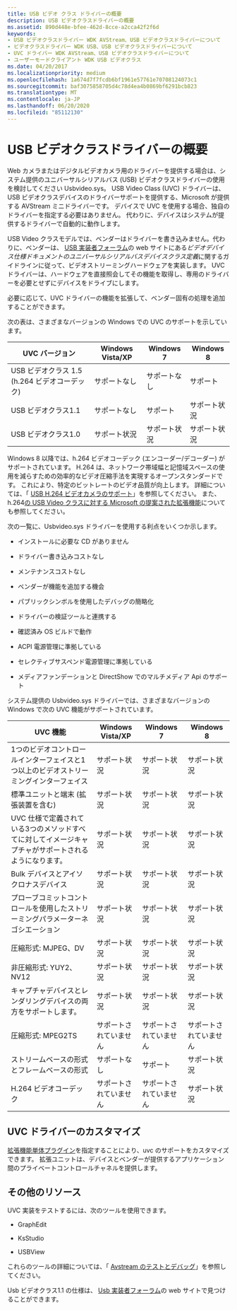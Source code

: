 ```yaml
---
title: USB ビデオ クラス ドライバーの概要
description: USB ビデオクラスドライバーの概要
ms.assetid: 890d448e-bfee-462d-8cce-a2cca42f2f6d
keywords:
- USB ビデオクラスドライバー WDK AVStream、USB ビデオクラスドライバーについて
- ビデオクラスドライバー WDK USB、USB ビデオクラスドライバーについて
- UVC ドライバー WDK AVStream、USB ビデオクラスドライバーについて
- ユーザーモードクライアント WDK USB ビデオクラス
ms.date: 04/20/2017
ms.localizationpriority: medium
ms.openlocfilehash: 1a674d7f7fcdb6bf1961e57761e70708124073c1
ms.sourcegitcommit: baf3075858705d4c78d4ea4b0869bf6291bcb823
ms.translationtype: MT
ms.contentlocale: ja-JP
ms.lasthandoff: 06/20/2020
ms.locfileid: "85112130"
---
```

# <a name="usb-video-class-driver-overview"></a>USB ビデオクラスドライバーの概要

Web カメラまたはデジタルビデオカメラ用のドライバーを提供する場合は、システム提供のユニバーサルシリアルバス (USB) ビデオクラスドライバーの使用を検討してください Usbvideo.sys。 USB Video Class (UVC) ドライバーは、USB ビデオクラスデバイスのドライバーサポートを提供する、Microsoft が提供する AVStream ミニドライバーです。 デバイスで UVC を使用する場合、独自のドライバーを指定する必要はありません。 代わりに、デバイスはシステムが提供するドライバーで自動的に動作します。

USB Video クラスモデルでは、ベンダーはドライバーを書き込みません。代わりに、ベンダーは、 [USB 実装者フォーラム](https://www.usb.org/documents)の web サイトにある*ビデオデバイス仕様ドキュメントのユニバーサルシリアルバスデバイスクラス定義*に関するガイドラインに従って、ビデオストリーミングハードウェアを実装します。 UVC ドライバーは、ハードウェアを直接照会してその機能を取得し、専用のドライバーを必要とせずにデバイスをドライブにします。

必要に応じて、UVC ドライバーの機能を拡張して、ベンダー固有の処理を追加することができます。

次の表は、さまざまなバージョンの Windows での UVC のサポートを示しています。

| UVC バージョン | Windows Vista/XP | Windows 7 | Windows 8 |
|--|--|--|--|
| USB ビデオクラス 1.5 (h.264 ビデオコーデック) | サポートなし | サポートなし | サポート |
| USB ビデオクラス1.1 | サポートなし | サポート | サポート状況 |
| USB ビデオクラス1.0 | サポート状況 | サポート状況 | サポート状況 |

Windows 8 以降では、h.264 ビデオコーデック (エンコーダー/デコーダー) がサポートされています。 H.264 は、ネットワーク帯域幅と記憶域スペースの使用を減らすための効率的なビデオ圧縮手法を実現するオープンスタンダードです。 これにより、特定のビットレートのビデオ品質が向上します。 詳細については、「 [USB H.264 ビデオカメラのサポート](usb-h-264-video-cameras-support.md)」を参照してください。 また、h.264[の USB Video クラスに対する Microsoft の提案された拡張機能](https://docs.microsoft.com/previous-versions/windows/hardware/download/dn550976(v=vs.85))についても参照してください。

次の一覧に、Usbvideo.sys ドライバーを使用する利点をいくつか示します。

- インストールに必要な CD がありません

- ドライバー書き込みコストなし

- メンテナンスコストなし

- ベンダーが機能を追加する機会

- パブリックシンボルを使用したデバッグの簡略化

- ドライバーの検証ツールと連携する

- 確認済み OS ビルドで動作

- ACPI 電源管理に準拠している

- セレクティブサスペンド電源管理に準拠している

- メディアファンデーションと DirectShow でのマルチメディア Api のサポート

システム提供の Usbvideo.sys ドライバーでは、さまざまなバージョンの Windows で次の UVC 機能がサポートされています。

| UVC 機能 | Windows Vista/XP | Windows 7 | Windows 8 |
|--|--|--|--|
| 1つのビデオコントロールインターフェイスと1つ以上のビデオストリーミングインターフェイス | サポート状況 | サポート状況 | サポート状況 |
| 標準ユニットと端末 (拡張装置を含む) | サポート状況 | サポート状況 | サポート状況 |
| UVC 仕様で定義されている3つのメソッドすべてに対してイメージキャプチャがサポートされるようになります。 | サポート状況 | サポート状況 | サポート状況 |
| Bulk デバイスとアイソクロナスデバイス | サポート状況 | サポート状況 | サポート状況 |
| プローブコミットコントロールを使用したストリーミングパラメーターネゴシエーション | サポート状況 | サポート状況 | サポート状況 |
| 圧縮形式: MJPEG、DV | サポート状況 | サポート状況 | サポート状況 |
| 非圧縮形式: YUY2、NV12 | サポート状況 | サポート状況 | サポート状況 |
| キャプチャデバイスとレンダリングデバイスの両方をサポートします。 | サポート状況 | サポート状況 | サポート状況 |
| 圧縮形式: MPEG2TS | サポートされていません | サポートされていません | サポートされていません |
| ストリームベースの形式とフレームベースの形式 | サポートなし | サポート | サポート状況 |
| H.264 ビデオコーデック | サポートされていません | サポートされていません | サポート状況 |

## <a name="customizing-the-uvc-driver"></a>UVC ドライバーのカスタマイズ

[拡張機能単体プラグイン](introduction-to-usb-video-class-extension-units.md)を指定することにより、uvc のサポートをカスタマイズできます。 拡張ユニットは、デバイスとベンダーが提供するアプリケーション間のプライベートコントロールチャネルを提供します。

## <a name="additional-resources"></a>その他のリソース

UVC 実装をテストするには、次のツールを使用できます。

- GraphEdit

- KsStudio

- USBView

これらのツールの詳細については、「 [Avstream のテストとデバッグ](avstream-testing-and-debugging.md)」を参照してください。

Usb ビデオクラス1.1 の仕様は、 [Usb 実装者フォーラム](https://www.usb.org/documents)の web サイトで見つけることができます。
